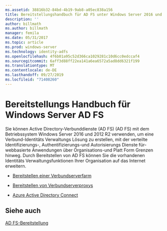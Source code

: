 ```yaml
---
ms.assetid: 38816b32-84bd-4b19-9ab8-a05ec838a156
title: Bereitstellungshandbuch für AD FS unter Windows Server 2016 und 2012 R2
description: ''
author: billmath
ms.author: billmath
manager: femila
ms.date: 05/31/2017
ms.topic: article
ms.prod: windows-server
ms.technology: identity-adfs
ms.openlocfilehash: 4f6b01a95c52d366ca1029281c10d6cc0edccaf4
ms.sourcegitcommit: 6aff3d88ff22ea141a6ea6572a5ad8dd6321f199
ms.translationtype: MT
ms.contentlocale: de-DE
ms.lasthandoff: 09/27/2019
ms.locfileid: "71408260"
---
```

# <a name="windows-server-ad-fs-deployment-guide"></a>Bereitstellungs Handbuch für Windows Server AD FS


Sie können Active Directory-Verbunddienste (AD FS) \(AD FS\) mit dem Betriebssystem Windows Server 2016 und 2012 R2 verwenden, um eine Verbund-Identitäts Verwaltungs Lösung zu erstellen, mit der verteilte Identifizierungs-, Authentifizierungs-und Autorisierungs Dienste für\-webbasierte Anwendungen über Organisations-und Platt Form Grenzen hinweg. Durch Bereitstellen von AD FS können Sie die vorhandenen Identitäts Verwaltungsfunktionen Ihrer Organisation auf das Internet erweitern.  
  
-   [Bereitstellen einer Verbundserverfarm](Deploying-a-Federation-Server-Farm.md)  
  
-   [Bereitstellen von Verbundserverproxys](Deploying-Federation-Server-Proxies.md)  
  
-   [Azure Active Directory Connect](Azure-Active-Directory-Connect.md)  
  
## <a name="see-also"></a>Siehe auch  
[AD FS-Bereitstellung](../../ad-fs/AD-FS-Deployment.md)  

  

